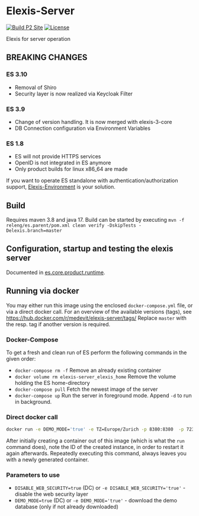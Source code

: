 # Elexis-Server 
[![Build P2 Site](https://github.com/elexis/elexis-server/actions/workflows/build-p2-site.yaml/badge.svg)](https://github.com/elexis/elexis-server/actions/workflows/build-p2-site.yaml)
[![License](http://img.shields.io/badge/license-EPL-blue.svg)](http://www.eclipse.org/legal/epl-v10.html)

Elexis for server operation

## BREAKING CHANGES


### ES 3.10
* Removal of Shiro
* Security layer is now realized via Keycloak Filter

### ES 3.9
* Change of version handling. It is now merged with elexis-3-core
* DB Connection configuration via Environment Variables

### ES 1.8
* ES will not provide HTTPS services
* OpenID is not integrated in ES anymore
* Only product builds for linux x86_64 are made

If you want to operate ES standalone with authentication/authorization support, [Elexis-Environment](https://github.com/elexis/elexis-environment) is your solution.

## Build

Requires maven 3.8 and java 17. Build can be started by executing `mvn -f releng/es.parent/pom.xml clean verify -DskipTests -Delexis.branch=master`

## Configuration, startup and testing the elexis server

Documented in [es.core.product.runtime](products/es.core.product.runtime/Readme.md).

## Running via docker

You may either run this image using the enclosed `docker-compose.yml` file, or via a direct docker call. 
For an overview of the available versions (tags), see https://hub.docker.com/r/medevit/elexis-server/tags/
Replace `master` with the resp. tag if another version is required.
### Docker-Compose

To get a fresh and clean run of ES perform the following commands in the given order:

- `docker-compose rm -f` Remove an already existing container
- `docker volume rm elexis-server_elexis_home` Remove the volume holding the ES home-directory
- `docker-compose pull` Fetch the newest image of the server
- `docker-compose up` Run the server in foreground mode. Append `-d` to run in background.

### Direct docker call

```bash
docker run -e DEMO_MODE='true' -e TZ=Europe/Zurich -p 8380:8380  -p 7234:7234 medevit/elexis-server:master
```

After initially creating a container out of this image (which is what the `run` command does), note
the ID of the created instance, in order to restart it again afterwards. Repeatedly executing this command, always leaves
you with a newly generated container.

### Parameters to use

- `DISABLE_WEB_SECURITY=true` (DC) or `-e DISABLE_WEB_SECURITY='true'` - disable the web security layer
- `DEMO_MODE=true` (DC) or `-e DEMO_MODE='true'` - download the demo database (only if not already downloaded)
